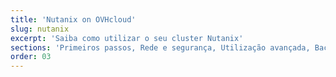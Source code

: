 ```yaml
---
title: 'Nutanix on OVHcloud'
slug: nutanix
excerpt: 'Saiba como utilizar o seu cluster Nutanix'
sections: 'Primeiros passos, Rede e segurança, Utilização avançada, Backups, Upgrade, Diagnóstico, RACI, Disaster Recovery Plan'
order: 03
---
```

